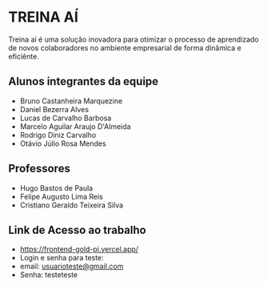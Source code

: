 # TREINA AÍ

Treina aí é uma solução inovadora para otimizar o processo de aprendizado de novos colaboradores no ambiente empresarial de forma dinâmica e eficiênte.

## Alunos integrantes da equipe

* Bruno Castanheira Marquezine
* Daniel Bezerra Alves
* Lucas de Carvalho Barbosa
* Marcelo Aguilar Araujo D'Almeida
* Rodrigo Diniz Carvalho
* Otávio Júlio Rosa Mendes

## Professores

* Hugo Bastos de Paula
* Felipe Augusto Lima Reis
* Cristiano Geraldo Teixeira Silva
## Link de Acesso ao trabalho

* https://frontend-gold-pi.vercel.app/
* Login e senha para teste: 
*  email: usuarioteste@gmail.com
* Senha: testeteste
